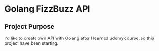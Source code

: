 # Golang FizzBuzz API

## Project Purpose

I'd like to create own API with Golang after I learned udemy course, so this project have been starting.

